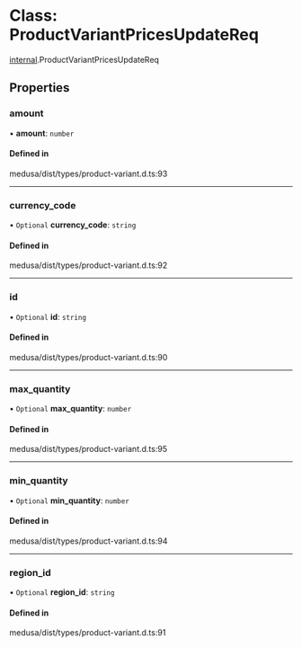 # Class: ProductVariantPricesUpdateReq

[internal](../modules/internal-16.md).ProductVariantPricesUpdateReq

## Properties

### amount

• **amount**: `number`

#### Defined in

medusa/dist/types/product-variant.d.ts:93

___

### currency\_code

• `Optional` **currency\_code**: `string`

#### Defined in

medusa/dist/types/product-variant.d.ts:92

___

### id

• `Optional` **id**: `string`

#### Defined in

medusa/dist/types/product-variant.d.ts:90

___

### max\_quantity

• `Optional` **max\_quantity**: `number`

#### Defined in

medusa/dist/types/product-variant.d.ts:95

___

### min\_quantity

• `Optional` **min\_quantity**: `number`

#### Defined in

medusa/dist/types/product-variant.d.ts:94

___

### region\_id

• `Optional` **region\_id**: `string`

#### Defined in

medusa/dist/types/product-variant.d.ts:91
